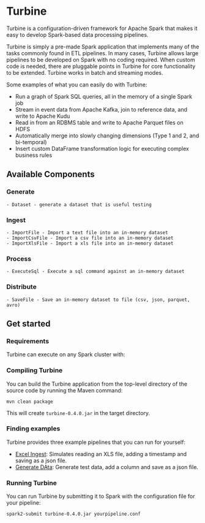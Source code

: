 # Turbine

Turbine is a configuration-driven framework for Apache Spark that makes it easy to develop Spark-based data processing pipelines.

Turbine is simply a pre-made Spark application that implements many of the tasks commonly found in ETL pipelines. In many cases, Turbine allows large pipelines to be developed on Spark with no coding required. When custom code is needed, there are pluggable points in Turbine for core functionality to be extended. Turbine works in batch and streaming modes.

Some examples of what you can easily do with Turbine:
- Run a graph of Spark SQL queries, all in the memory of a single Spark job
- Stream in event data from Apache Kafka, join to reference data, and write to Apache Kudu
- Read in from an RDBMS table and write to Apache Parquet files on HDFS
- Automatically merge into slowly changing dimensions (Type 1 and 2, and bi-temporal)
- Insert custom DataFrame transformation logic for executing complex business rules

## Available Components

### Generate
    - Dataset - generate a dataset that is useful testing
### Ingest
    - ImportFile - Import a text file into an in-memory dataset
    - ImportCsvFile - Import a csv file into an in-memory dataset
    - ImportXlsFile - Import a xls file into an in-memory dataset
### Process
    - ExecuteSql - Execute a sql command against an in-memory dataset
### Distribute
    - SaveFile - Save an in-memory dataset to file (csv, json, parquet, avro)
  
## Get started

### Requirements

Turbine can execute on any Spark cluster with:

### Compiling Turbine

You can build the Turbine application from the top-level directory of the source code by running the Maven command:

    mvn clean package

This will create `turbine-0.4.0.jar` in the target directory.

### Finding examples

Turbine provides three example pipelines that you can run for yourself:

- [Excel Ingest](examples/file-ingest-xls.conf): Simulates reading an XLS file, adding a timestamp and saving as a json file.
- [Generate DAta](examples/generate-data.conf): Generate test data, add a column and save as a json file.

### Running Turbine

You can run Turbine by submitting it to Spark with the configuration file for your pipeline:

    spark2-submit turbine-0.4.0.jar yourpipeline.conf

